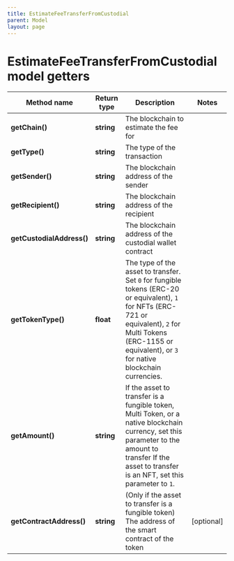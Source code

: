 ```yaml
---
title: EstimateFeeTransferFromCustodial
parent: Model
layout: page
---
```


# EstimateFeeTransferFromCustodial model getters

Method name | Return type | Description | Notes
------------ | ------------- | ------------- | -------------
**getChain()** | **string** | The blockchain to estimate the fee for |
**getType()** | **string** | The type of the transaction |
**getSender()** | **string** | The blockchain address of the sender |
**getRecipient()** | **string** | The blockchain address of the recipient |
**getCustodialAddress()** | **string** | The blockchain address of the custodial wallet contract |
**getTokenType()** | **float** | The type of the asset to transfer. Set <code>0</code> for fungible tokens (ERC-20 or equivalent), <code>1</code> for NFTs (ERC-721 or equivalent), <code>2</code> for Multi Tokens (ERC-1155 or equivalent), or <code>3</code> for native blockchain currencies. |
**getAmount()** | **string** | If the asset to transfer is a fungible token, Multi Token, or a native blockchain currency, set this parameter to the amount to transfer If the asset to transfer is an NFT, set this parameter to <code>1</code>. |
**getContractAddress()** | **string** | (Only if the asset to transfer is a fungible token) The address of the smart contract of the token | [optional]


